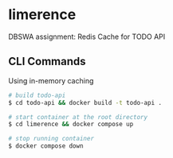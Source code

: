 # limerence
DBSWA assignment: Redis Cache for TODO API

## CLI Commands
Using in-memory caching


```bash
# build todo-api
$ cd todo-api && docker build -t todo-api .

# start container at the root directory
$ cd limerence && docker compose up

# stop running container
$ docker compose down
```


